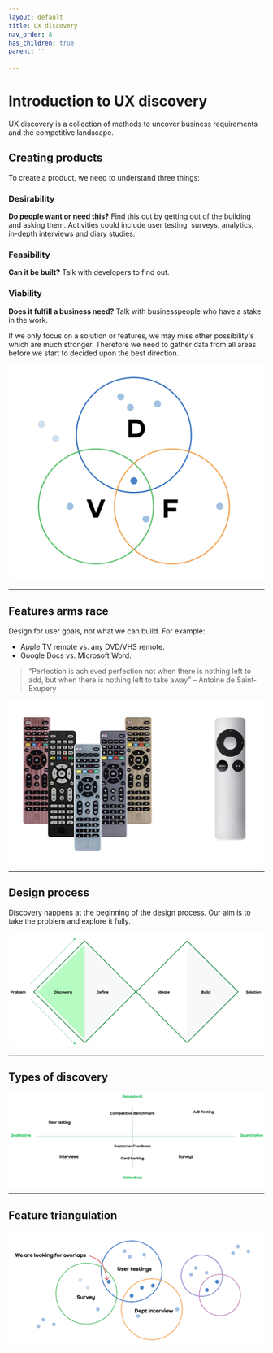 ```yaml
---
layout: default
title: UX discovery
nav_order: 8
has_children: true
parent: ''

---
```

# Introduction to UX discovery

UX discovery is a collection of methods to uncover business requirements and the competitive landscape.

## Creating products

To create a product, we need to understand three things:

### Desirability

**Do people want or need this?** Find this out by getting out of the building and asking them. Activities could include user testing, surveys, analytics, in-depth interviews and diary studies.

### Feasibility

**Can it be built?** Talk with developers to find out.

### Viability

**Does it fulfill a business need?** Talk with businesspeople who have a stake in the work.

If we only focus on a solution or features, we may miss other possibility's which are much stronger. Therefore we need to gather data from all areas before we start to decided upon the best direction. 


![Product design venn](/assets/product-design.png)

---

## Features arms race

Design for user goals, not what we can build. For example:

* Apple TV remote vs. any DVD/VHS remote.
* Google Docs vs. Microsoft Word.

> “Perfection is achieved perfection not when there is nothing left to add, but when there is nothing left to take away” – Antoine de Saint-Exupery

![Example remote controls](/assets/remotes.png)

---

## Design process

Discovery happens at the beginning of the design process. Our aim is to take the problem and explore it fully.

![Discovery](/assets/dd.png)

---

## Types of discovery

![Discovery](/assets/discovery.png)

---

## Feature triangulation

![Discovery](/assets/triangulation.png)